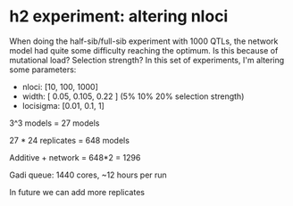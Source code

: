 # h2 experiment: altering nloci

When doing the half-sib/full-sib experiment with 1000 QTLs, the network model had quite some difficulty reaching the optimum. Is this because of mutational load? Selection strength? In this set of experiments, I'm altering some parameters:

- nloci: [10, 100, 1000]
- width: [ 0.05, 0.105, 0.22 ] (5% 10% 20% selection strength)
- locisigma: [0.01, 0.1, 1]

3^3 models = 27 models

27 * 24 replicates = 648 models

Additive + network = 648*2 = 1296

Gadi queue: 1440 cores, ~12 hours per run

In future we can add more replicates